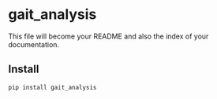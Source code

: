 gait_analysis
================

<!-- WARNING: THIS FILE WAS AUTOGENERATED! DO NOT EDIT! -->

This file will become your README and also the index of your
documentation.

## Install

``` sh
pip install gait_analysis
```

